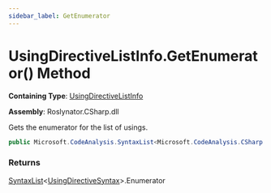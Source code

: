 ```yaml
---
sidebar_label: GetEnumerator
---
```


# UsingDirectiveListInfo\.GetEnumerator\(\) Method

**Containing Type**: [UsingDirectiveListInfo](../index.md)

**Assembly**: Roslynator\.CSharp\.dll

  
Gets the enumerator for the list of usings\.

```csharp
public Microsoft.CodeAnalysis.SyntaxList<Microsoft.CodeAnalysis.CSharp.Syntax.UsingDirectiveSyntax>.Enumerator GetEnumerator()
```

### Returns

[SyntaxList](https://docs.microsoft.com/en-us/dotnet/api/microsoft.codeanalysis.syntaxlist-1)&lt;[UsingDirectiveSyntax](https://docs.microsoft.com/en-us/dotnet/api/microsoft.codeanalysis.csharp.syntax.usingdirectivesyntax)&gt;\.Enumerator

